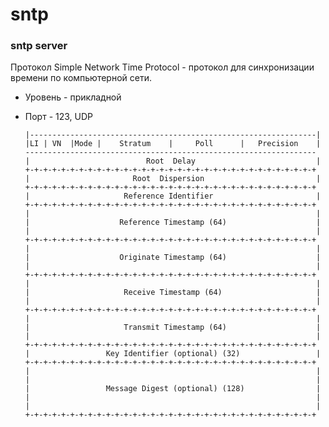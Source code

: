 # sntp
### sntp server

Протокол Simple Network Time Protocol - протокол для синхронизации времени по компьютерной сети. 

* Уровень - прикладной 
* Порт - 123, UDP

      |----------------------------------------------------------------|
      |LI | VN  |Mode |    Stratum    |     Poll      |   Precision    |
      -----------------------------------------------------------------
      |                          Root  Delay                           |
      +-+-+-+-+-+-+-+-+-+-+-+-+-+-+-+-+-+-+-+-+-+-+-+-+-+-+-+-+-+-+-+-+
      |                       Root  Dispersion                         |
      +-+-+-+-+-+-+-+-+-+-+-+-+-+-+-+-+-+-+-+-+-+-+-+-+-+-+-+-+-+-+-+-+
      |                     Reference Identifier                       |
      +-+-+-+-+-+-+-+-+-+-+-+-+-+-+-+-+-+-+-+-+-+-+-+-+-+-+-+-+-+-+-+-+
      |                                                                |
      |                    Reference Timestamp (64)                    |
      |                                                                |
      +-+-+-+-+-+-+-+-+-+-+-+-+-+-+-+-+-+-+-+-+-+-+-+-+-+-+-+-+-+-+-+-+
      |                                                                |
      |                    Originate Timestamp (64)                    |
      |                                                                |
      +-+-+-+-+-+-+-+-+-+-+-+-+-+-+-+-+-+-+-+-+-+-+-+-+-+-+-+-+-+-+-+-+
      |                                                                |
      |                     Receive Timestamp (64)                     |
      |                                                                |
      +-+-+-+-+-+-+-+-+-+-+-+-+-+-+-+-+-+-+-+-+-+-+-+-+-+-+-+-+-+-+-+-+
      |                                                                |
      |                     Transmit Timestamp (64)                    |
      |                                                                |
      +-+-+-+-+-+-+-+-+-+-+-+-+-+-+-+-+-+-+-+-+-+-+-+-+-+-+-+-+-+-+-+-+
      |                 Key Identifier (optional) (32)                 |
      +-+-+-+-+-+-+-+-+-+-+-+-+-+-+-+-+-+-+-+-+-+-+-+-+-+-+-+-+-+-+-+-+
      |                                                                |
      |                                                                |
      |                 Message Digest (optional) (128)                |
      |                                                                |
      |                                                                |
      +-+-+-+-+-+-+-+-+-+-+-+-+-+-+-+-+-+-+-+-+-+-+-+-+-+-+-+-+-+-+-+-+
